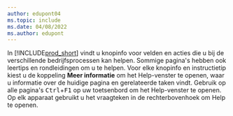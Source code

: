 ```yaml
---
author: edupont04
ms.topic: include
ms.date: 04/08/2022
ms.author: edupont
---
```

In [!INCLUDE[prod_short](prod_short.md)] vindt u knopinfo voor velden en acties die u bij de verschillende bedrijfsprocessen kan helpen. Sommige pagina's hebben ook leertips en rondleidingen om u te helpen. Voor elke knopinfo en instructietip kiest u de koppeling **Meer informatie** om het Help-venster te openen, waar u informatie over de huidige pagina en gerelateerde taken vindt. Gebruik op alle pagina's <kbd>Ctrl</kbd>+<kbd>F1</kbd> op uw toetsenbord om het Help-venster te openen. Op elk apparaat gebruikt u het vraagteken in de rechterbovenhoek om Help te openen.  

